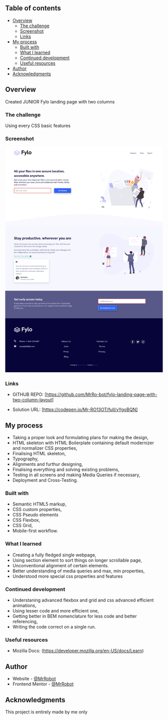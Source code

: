 ## Table of contents

- [Overview](#overview)
  - [The challenge](#the-challenge)
  - [Screenshot](#screenshot)
  - [Links](#links)
- [My process](#my-process)
  - [Built with](#built-with)
  - [What I learned](#what-i-learned)
  - [Continued development](#continued-development)
  - [Useful resources](#useful-resources)
- [Author](#author)
- [Acknowledgments](#acknowledgments)

## Overview

Created JUNIOR Fylo landing page with two columns

### The challenge

Using every CSS basic features

### Screenshot

![](images/final.png)

### Links

- GITHUB REPO: [https://github.com/MrRo-bot/fylo-landing-page-with-two-column-layout]

- Solution URL: [https://codepen.io/Mr-RO13OT/full/vYgoBQN]

## My process

- Taking a proper look and formulating plans for making the design,
- HTML skeleton with HTML Boilerplate containing default modernizer and normalizer CSS properties,
- Finalising HTML skeleton,
- Typography,
- Alignments and furthur designing,
- Finalising everything and solving existing problems,
- Testing in all screens and making Media Queries if necessary,
- Deployment and Cross-Testing.

### Built with

- Semantic HTML5 markup,
- CSS custom properties,
- CSS Pseudo elements
- CSS Flexbox,
- CSS Grid,
- Mobile-first workflow.

### What I learned

- Creating a fully fledged single webpage,
- Using section element to sort things on longer scrollable page,
- Unconventional alignment of certain elements.
- Better understanding of media queries and max, min properties,
- Understood more special css properties and features

### Continued development

- Understaning advanced flexbox and grid and css advanced efficient animations,
- Using lesser code and more efficient one,
- Getting better in BEM nomenclature for less code and better referencing,
- Writing the code correct on a single run.

### Useful resources

- Mozilla Docs: (https://developer.mozilla.org/en-US/docs/Learn)

## Author

- Website - [@MrRobot](https://github.com/MrRo-bot)
- Frontend Mentor - [@MrRobot](https://www.frontendmentor.io/profile/MrRo-bot)

## Acknowledgments

This project is entirely made by me only
